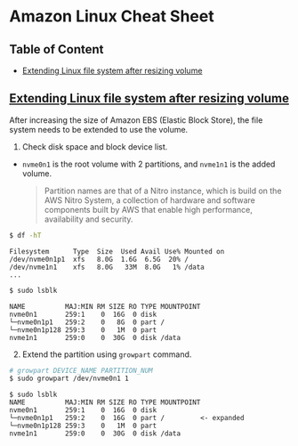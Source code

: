 # Amazon Linux Cheat Sheet <!-- omit in toc -->

## Table of Content <!-- omit in toc -->
- [Extending Linux file system after resizing volume](#extending-linux-file-system-after-resizing-volume)

## [Extending Linux file system after resizing volume](https://docs.aws.amazon.com/AWSEC2/latest/UserGuide/recognize-expanded-volume-linux.html)
After increasing the size of Amazon EBS (Elastic Block Store), the file system needs to be extended to use the volume.

1. Check disk space and block device list.
- `nvme0n1` is the root volume with 2 partitions, and `nvme1n1` is the added volume.
    > Partition names are that of a Nitro instance, which is build on the AWS Nitro System, a collection of hardware and software components built by AWS that enable high performance, availability and security.

```bash
$ df -hT
```
```
Filesystem      Type  Size  Used Avail Use% Mounted on
/dev/nvme0n1p1  xfs   8.0G  1.6G  6.5G  20% /
/dev/nvme1n1    xfs   8.0G   33M  8.0G   1% /data
...
```

```bash
$ sudo lsblk
```
```
NAME          MAJ:MIN RM SIZE RO TYPE MOUNTPOINT
nvme0n1       259:1    0  16G  0 disk
└─nvme0n1p1   259:2    0   8G  0 part /
└─nvme0n1p128 259:3    0   1M  0 part
nvme1n1       259:0    0  30G  0 disk /data
```

2. Extend the partition using `growpart` command.
```bash
# growpart DEVICE_NAME PARTITION_NUM
$ sudo growpart /dev/nvme0n1 1
```
```
$ sudo lsblk
NAME          MAJ:MIN RM SIZE RO TYPE MOUNTPOINT
nvme0n1       259:1    0  16G  0 disk
└─nvme0n1p1   259:2    0  16G  0 part /         <- expanded 
└─nvme0n1p128 259:3    0   1M  0 part
nvme1n1       259:0    0  30G  0 disk /data
```
